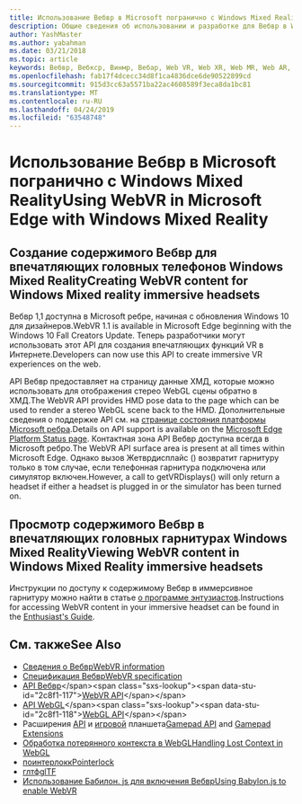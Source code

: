 ```yaml
---
title: Использование Вебвр в Microsoft погранично с Windows Mixed Reality
description: Общие сведения об использовании и разработке для Вебвр в Windows Mixed Reality
author: YashMaster
ms.author: yabahman
ms.date: 03/21/2018
ms.topic: article
keywords: Вебвр, Вебкср, Винмр, Вебар, Web VR, Web XR, Web MR, Web AR, 360, 360 Video, 360 видео, 360 Photo, 360 Фото, 360 Content, иммерсивное веб-, иммерсивевеб, IW
ms.openlocfilehash: fab17f4dcecc34d8f1ca4836dce6de90522899cd
ms.sourcegitcommit: 915d3cc63a5571ba22ac4608589f3eca8da1bc81
ms.translationtype: MT
ms.contentlocale: ru-RU
ms.lasthandoff: 04/24/2019
ms.locfileid: "63548748"
---
```

# <a name="using-webvr-in-microsoft-edge-with-windows-mixed-reality"></a><span data-ttu-id="2c8f1-104">Использование Вебвр в Microsoft погранично с Windows Mixed Reality</span><span class="sxs-lookup"><span data-stu-id="2c8f1-104">Using WebVR in Microsoft Edge with Windows Mixed Reality</span></span>

## <a name="creating-webvr-content-for-windows-mixed-reality-immersive-headsets"></a><span data-ttu-id="2c8f1-105">Создание содержимого Вебвр для впечатляющих головных телефонов Windows Mixed Reality</span><span class="sxs-lookup"><span data-stu-id="2c8f1-105">Creating WebVR content for Windows Mixed reality immersive headsets</span></span>

<span data-ttu-id="2c8f1-106">Вебвр 1,1 доступна в Microsoft ребре, начиная с обновления Windows 10 для дизайнеров.</span><span class="sxs-lookup"><span data-stu-id="2c8f1-106">WebVR 1.1 is available in Microsoft Edge beginning with the Windows 10 Fall Creators Update.</span></span> <span data-ttu-id="2c8f1-107">Теперь разработчики могут использовать этот API для создания впечатляющих функций VR в Интернете.</span><span class="sxs-lookup"><span data-stu-id="2c8f1-107">Developers can now use this API to create immersive VR experiences on the web.</span></span>

<span data-ttu-id="2c8f1-108">API Вебвр предоставляет на страницу данные ХМД, которые можно использовать для отображения стерео WebGL сцены обратно в ХМД.</span><span class="sxs-lookup"><span data-stu-id="2c8f1-108">The WebVR API provides HMD pose data to the page which can be used to render a stereo WebGL scene back to the HMD.</span></span> <span data-ttu-id="2c8f1-109">Дополнительные сведения о поддержке API см. на [странице состояния платформы Microsoft ребра](https://developer.microsoft.com/microsoft-edge/platform/status/webvr/).</span><span class="sxs-lookup"><span data-stu-id="2c8f1-109">Details on API support is available on the [Microsoft Edge Platform Status page](https://developer.microsoft.com/microsoft-edge/platform/status/webvr/).</span></span> <span data-ttu-id="2c8f1-110">Контактная зона API Вебвр доступна всегда в Microsoft ребро.</span><span class="sxs-lookup"><span data-stu-id="2c8f1-110">The WebVR API surface area is present at all times within Microsoft Edge.</span></span> <span data-ttu-id="2c8f1-111">Однако вызов Жетврдисплайс () возвратит гарнитуру только в том случае, если телефонная гарнитура подключена или симулятор включен.</span><span class="sxs-lookup"><span data-stu-id="2c8f1-111">However, a call to getVRDisplays() will only return a headset if either a headset is plugged in or the simulator has been turned on.</span></span>

## <a name="viewing-webvr-content-in-windows-mixed-reality-immersive-headsets"></a><span data-ttu-id="2c8f1-112">Просмотр содержимого Вебвр в впечатляющих головных гарнитурах Windows Mixed Reality</span><span class="sxs-lookup"><span data-stu-id="2c8f1-112">Viewing WebVR content in Windows Mixed Reality immersive headsets</span></span>

<span data-ttu-id="2c8f1-113">Инструкции по доступу к содержимому Вебвр в иммерсивное гарнитуру можно найти в статье [о программе энтузиастов](https://docs.microsoft.com/windows/mixed-reality/enthusiast-guide/webvr).</span><span class="sxs-lookup"><span data-stu-id="2c8f1-113">Instructions for accessing WebVR content in your immersive headset can be found in the [Enthusiast's Guide](https://docs.microsoft.com/windows/mixed-reality/enthusiast-guide/webvr).</span></span>

## <a name="see-also"></a><span data-ttu-id="2c8f1-114">См. также</span><span class="sxs-lookup"><span data-stu-id="2c8f1-114">See Also</span></span>
* [<span data-ttu-id="2c8f1-115">Сведения о Вебвр</span><span class="sxs-lookup"><span data-stu-id="2c8f1-115">WebVR information</span></span>](http://webvr.info)
* [<span data-ttu-id="2c8f1-116">Спецификация Вебвр</span><span class="sxs-lookup"><span data-stu-id="2c8f1-116">WebVR specification</span></span>](https://w3c.github.io/webvr/)
* <span data-ttu-id="2c8f1-117">[API Вебвр](https://msdn.microsoft.com/library/mt806281(v=vs.85).aspx)</span><span class="sxs-lookup"><span data-stu-id="2c8f1-117">[WebVR API](https://msdn.microsoft.com/library/mt806281(v=vs.85).aspx)</span></span>
* <span data-ttu-id="2c8f1-118">[API WebGL](https://msdn.microsoft.com/library/bg182648(v=vs.85).aspx)</span><span class="sxs-lookup"><span data-stu-id="2c8f1-118">[WebGL API](https://msdn.microsoft.com/library/bg182648(v=vs.85).aspx)</span></span>
* <span data-ttu-id="2c8f1-119">Расширения [API](https://msdn.microsoft.com/library/dn743630(v=vs.85).aspx) и [игровой](https://w3c.github.io/gamepad/extensions.html) планшета</span><span class="sxs-lookup"><span data-stu-id="2c8f1-119">[Gamepad API](https://msdn.microsoft.com/library/dn743630(v=vs.85).aspx) and [Gamepad Extensions](https://w3c.github.io/gamepad/extensions.html)</span></span>
* [<span data-ttu-id="2c8f1-120">Обработка потерянного контекста в WebGL</span><span class="sxs-lookup"><span data-stu-id="2c8f1-120">Handling Lost Context in WebGL</span></span>](https://www.khronos.org/webgl/wiki/HandlingContextLost)
* [<span data-ttu-id="2c8f1-121">поинтерлокк</span><span class="sxs-lookup"><span data-stu-id="2c8f1-121">Pointerlock</span></span>](http://www.w3.org/TR/pointerlock/)
* [<span data-ttu-id="2c8f1-122">глтф</span><span class="sxs-lookup"><span data-stu-id="2c8f1-122">glTF</span></span>](https://www.khronos.org/gltf)
* [<span data-ttu-id="2c8f1-123">Использование Бабилон. js для включения Вебвр</span><span class="sxs-lookup"><span data-stu-id="2c8f1-123">Using Babylon.js to enable WebVR</span></span>](https://docs.microsoft.com/windows/uwp/get-started/adding-webvr-to-a-babylonjs-game)

